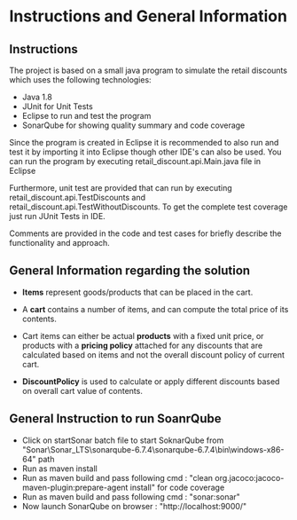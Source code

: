 # Instructions and General Information

## Instructions
The project is based on a small java program to simulate the retail discounts which uses the following technologies:

* Java 1.8
* JUnit for Unit Tests
* Eclipse to run and test the program
* SonarQube for showing quality summary and code coverage

Since the program is created in Eclipse it is recommended to also run and test it by importing it into Eclipse though other IDE's can also be used. You can run the program by executing retail_discount.api.Main.java file in Eclipse

Furthermore, unit test are provided that can run by executing retail_discount.api.TestDiscounts and retail_discount.api.TestWithoutDiscounts. To get the complete test coverage just run JUnit Tests in IDE.

Comments are provided in the code and test cases for briefly describe the functionality and approach.




## General Information regarding the solution

- **Items** represent goods/products that can be placed in the cart.

- A **cart** contains a number of items, and can compute the total price of its contents.

- Cart items can either be actual **products** with a fixed unit price, or products with a **pricing policy** attached for any discounts that are calculated based on items and not the overall discount policy of current cart.

- **DiscountPolicy** is used to calculate or apply different discounts based on overall cart value of contents.

## General Instruction to run SoanrQube
-  Click on startSonar batch file to start SoknarQube from "Sonar\Sonar_LTS\sonarqube-6.7.4\sonarqube-6.7.4\bin\windows-x86-64" path
-  Run as maven install
-  Run as maven build and pass following cmd : "clean org.jacoco:jacoco-maven-plugin:prepare-agent install" for code coverage
-  Run as maven build and pass following cmd : "sonar:sonar"
-  Now launch SonarQube on browser : "http://localhost:9000/"

